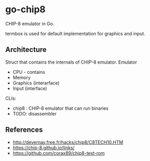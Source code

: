 # go-chip8
CHIP-8 emulator in Go.

termbox is used for default implementation for graphics and input.

## Architecture
Struct that contains the internals of CHIP-8 emulator.
Emulator
  - CPU - contains
  - Memory
  - Graphics (interarface)
  - Input (interface)

CLIs:
  - chip8 : CHIP-8 emulator that can run binaries
  - TODO: disassembler

## References
* http://devernay.free.fr/hacks/chip8/C8TECH10.HTM
* https://chip-8.github.io/links/
* https://github.com/corax89/chip8-test-rom
